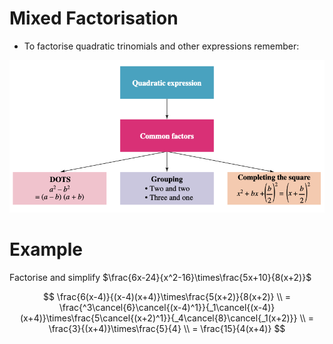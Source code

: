 # Mixed Factorisation

- To factorise quadratic trinomials and other expressions remember:

![image.png](Mixed%20Factorisation%20f2e35d8553c84bdda7bfe7e7c82727b7/image.png)

# Example

Factorise and simplify $\frac{6x-24}{x^2-16}\times\frac{5x+10}{8(x+2)}$

$$
\frac{6(x-4)}{(x-4)(x+4)}\times\frac{5(x+2)}{8(x+2)} \\ = \frac{^3\cancel{6}\cancel{(x-4)^1}}{_1\cancel{(x-4)}(x+4)}\times\frac{5\cancel{(x+2)^1}}{_4\cancel{8}\cancel{_1(x+2)}} \\ = \frac{3}{(x+4)}\times\frac{5}{4} \\ = \frac{15}{4(x+4)}
$$